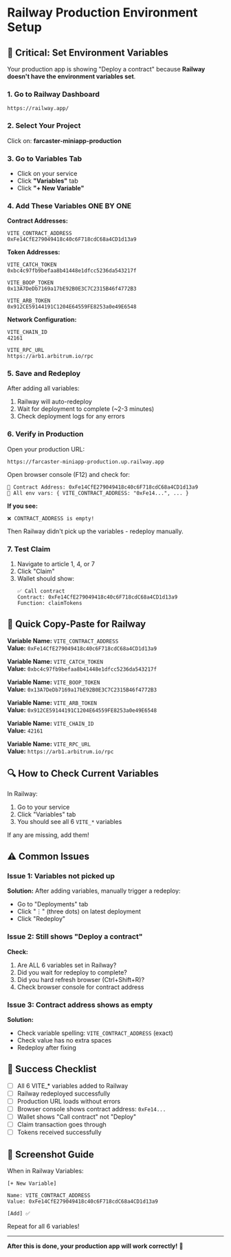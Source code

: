 # Railway Production Environment Setup

## 🚀 Critical: Set Environment Variables

Your production app is showing "Deploy a contract" because **Railway doesn't have the environment variables set**.

### 1. Go to Railway Dashboard
```
https://railway.app/
```

### 2. Select Your Project
Click on: **farcaster-miniapp-production**

### 3. Go to Variables Tab
- Click on your service
- Click **"Variables"** tab
- Click **"+ New Variable"**

### 4. Add These Variables ONE BY ONE

**Contract Addresses:**
```
VITE_CONTRACT_ADDRESS
0xFe14CfE279049418c40c6F718cdC68a4CD1d13a9
```

**Token Addresses:**
```
VITE_CATCH_TOKEN
0xbc4c97fb9befaa8b41448e1dfcc5236da543217f
```

```
VITE_BOOP_TOKEN
0x13A7DeDb7169a17bE92B0E3C7C2315B46f4772B3
```

```
VITE_ARB_TOKEN
0x912CE59144191C1204E64559FE8253a0e49E6548
```

**Network Configuration:**
```
VITE_CHAIN_ID
42161
```

```
VITE_RPC_URL
https://arb1.arbitrum.io/rpc
```

### 5. Save and Redeploy

After adding all variables:
1. Railway will auto-redeploy
2. Wait for deployment to complete (~2-3 minutes)
3. Check deployment logs for any errors

### 6. Verify in Production

Open your production URL:
```
https://farcaster-miniapp-production.up.railway.app
```

Open browser console (F12) and check for:
```
🔐 Contract Address: 0xFe14CfE279049418c40c6F718cdC68a4CD1d13a9
🔐 All env vars: { VITE_CONTRACT_ADDRESS: "0xFe14...", ... }
```

**If you see:**
```
❌ CONTRACT_ADDRESS is empty!
```
Then Railway didn't pick up the variables - redeploy manually.

### 7. Test Claim

1. Navigate to article 1, 4, or 7
2. Click "Claim"
3. Wallet should show:
   ```
   ✅ Call contract
   Contract: 0xFe14CfE279049418c40c6F718cdC68a4CD1d13a9
   Function: claimTokens
   ```

## 📱 Quick Copy-Paste for Railway

**Variable Name:** `VITE_CONTRACT_ADDRESS`  
**Value:** `0xFe14CfE279049418c40c6F718cdC68a4CD1d13a9`

**Variable Name:** `VITE_CATCH_TOKEN`  
**Value:** `0xbc4c97fb9befaa8b41448e1dfcc5236da543217f`

**Variable Name:** `VITE_BOOP_TOKEN`  
**Value:** `0x13A7DeDb7169a17bE92B0E3C7C2315B46f4772B3`

**Variable Name:** `VITE_ARB_TOKEN`  
**Value:** `0x912CE59144191C1204E64559FE8253a0e49E6548`

**Variable Name:** `VITE_CHAIN_ID`  
**Value:** `42161`

**Variable Name:** `VITE_RPC_URL`  
**Value:** `https://arb1.arbitrum.io/rpc`

## 🔍 How to Check Current Variables

In Railway:
1. Go to your service
2. Click "Variables" tab
3. You should see all 6 `VITE_*` variables

If any are missing, add them!

## ⚠️ Common Issues

### Issue 1: Variables not picked up
**Solution:** After adding variables, manually trigger a redeploy:
- Go to "Deployments" tab
- Click "⋮" (three dots) on latest deployment
- Click "Redeploy"

### Issue 2: Still shows "Deploy a contract"
**Check:**
1. Are ALL 6 variables set in Railway?
2. Did you wait for redeploy to complete?
3. Did you hard refresh browser (Ctrl+Shift+R)?
4. Check browser console for contract address

### Issue 3: Contract address shows as empty
**Solution:** 
- Check variable spelling: `VITE_CONTRACT_ADDRESS` (exact)
- Check value has no extra spaces
- Redeploy after fixing

## 🎯 Success Checklist

- [ ] All 6 VITE_* variables added to Railway
- [ ] Railway redeployed successfully  
- [ ] Production URL loads without errors
- [ ] Browser console shows contract address: `0xFe14...`
- [ ] Wallet shows "Call contract" not "Deploy"
- [ ] Claim transaction goes through
- [ ] Tokens received successfully

## 📝 Screenshot Guide

When in Railway Variables:
```
[+ New Variable]

Name: VITE_CONTRACT_ADDRESS
Value: 0xFe14CfE279049418c40c6F718cdC68a4CD1d13a9

[Add] ✅
```

Repeat for all 6 variables!

---

**After this is done, your production app will work correctly!** 🚀
